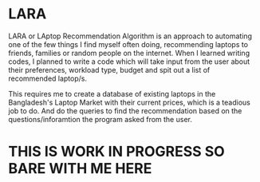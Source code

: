 # LARA

LARA or LAptop Recommendation Algorithm is an approach to automating one of the few things I find myself often doing, recommending laptops to friends, families or random people on the internet. When I learned writing codes, I planned to write a code which will take input from the user about their preferences, workload type, budget and spit out a list of recommended laptop/s.

This requires me to create a database of existing laptops in the Bangladesh's Laptop Market with their current prices, which is a teadious job to do. And do the queries to find the recommendation based on the questions/inforamtion the program asked from the user.

# THIS IS WORK IN PROGRESS SO BARE WITH ME HERE
